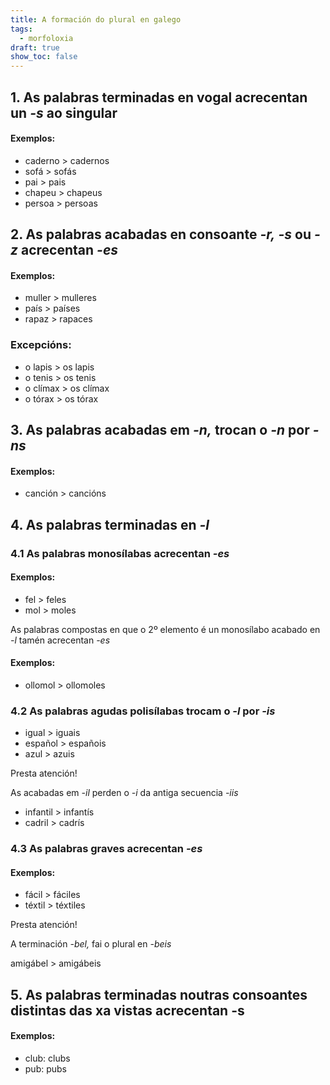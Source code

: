 ```yaml
---
title: A formación do plural en galego
tags:
  - morfoloxia
draft: true
show_toc: false
---
```

## 1. As palabras terminadas en vogal acrecentan un *-s* ao singular

#### Exemplos:
- caderno > cadernos
- sofá > sofás
- pai > pais
- chapeu > chapeus
- persoa > persoas


## 2. As palabras acabadas en consoante *-r,* *-s* ou *-z* acrecentan *-es*

#### Exemplos:
- muller > mulleres
- país > países
- rapaz > rapaces

### Excepcións: 
- o lapis > os lapis
- o tenis > os tenis
- o clímax > os clímax
- o tórax > os tórax


## 3. As palabras acabadas em *-n,* trocan o *-n* por *-ns*

#### Exemplos:

- canción > cancións

## 4. As palabras terminadas en *-l*

### 4.1 As palabras monosílabas acrecentan *-es*

#### Exemplos:

- fel > feles
- mol > moles

As palabras compostas en que o 2º elemento é un monosílabo acabado en *-l* tamén acrecentan *-es*

#### Exemplos:

- ollomol > ollomoles

### 4.2 As palabras agudas polisílabas trocam o *-l* por *-is*

- igual > iguais
- español > españois
- azul > azuis

<article> 

Presta atención!

As acabadas em *-il* perden o *-i* da antiga secuencia *-iis*

- infantil > infantís
- cadril > cadrís

</article>

### 4.3 As palabras graves acrecentan *-es*

#### Exemplos:

- fácil > fáciles
- téxtil > téxtiles

<article>
Presta atención!

A terminación *-bel,* fai o plural en *-beis*

amigábel > amigábeis
</article>

## 5. As palabras terminadas noutras consoantes distintas das xa vistas acrecentan -s

#### Exemplos:
- club: clubs
- pub: pubs
